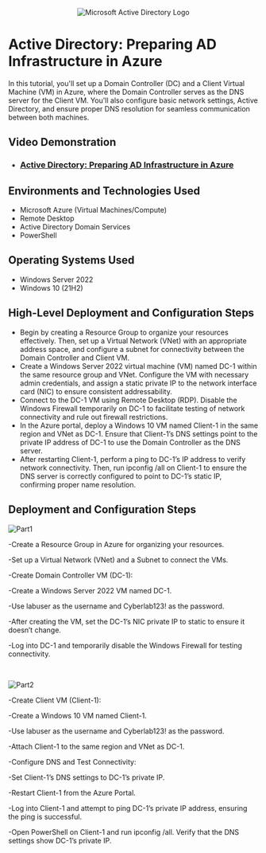 <p align="center">
<img src="https://i.imgur.com/pU5A58S.png" alt="Microsoft Active Directory Logo"/>
</p>

<h1>Active Directory: Preparing AD Infrastructure in Azure</h1>
In this tutorial, you'll set up a Domain Controller (DC) and a Client Virtual Machine (VM) in Azure, where the Domain Controller serves as the DNS server for the Client VM. You'll also configure basic network settings, Active Directory, and ensure proper DNS resolution for seamless communication between both machines.<br />


<h2>Video Demonstration</h2>

- ### [Active Directory: Preparing AD Infrastructure in Azure](https://youtu.be/Zhov1V7CAog?si=A7f6oxeH30r2nXgH)

<h2>Environments and Technologies Used</h2>

- Microsoft Azure (Virtual Machines/Compute)
- Remote Desktop
- Active Directory Domain Services
- PowerShell

<h2>Operating Systems Used </h2>

- Windows Server 2022
- Windows 10 (21H2)

<h2>High-Level Deployment and Configuration Steps</h2>

- Begin by creating a Resource Group to organize your resources effectively. Then, set up a Virtual Network (VNet) with an appropriate address space, and configure a subnet for connectivity between the Domain Controller and Client VM.
- Create a Windows Server 2022 virtual machine (VM) named DC-1 within the same resource group and VNet. Configure the VM with necessary admin credentials, and assign a static private IP to the network interface card (NIC) to ensure consistent addressability.
- Connect to the DC-1 VM using Remote Desktop (RDP). Disable the Windows Firewall temporarily on DC-1 to facilitate testing of network connectivity and rule out firewall restrictions.
- In the Azure portal, deploy a Windows 10 VM named Client-1 in the same region and VNet as DC-1. Ensure that Client-1’s DNS settings point to the private IP address of DC-1 to use the Domain Controller as the DNS server.
- After restarting Client-1, perform a ping to DC-1’s IP address to verify network connectivity. Then, run ipconfig /all on Client-1 to ensure the DNS server is correctly configured to point to DC-1’s static IP, confirming proper name resolution.

<h2>Deployment and Configuration Steps</h2>

<p>

![Part1](https://github.com/user-attachments/assets/ede94fbe-ff92-4361-bbd3-1c703e86619c)



</p>
<p>

-Create a Resource Group in Azure for organizing your resources.

-Set up a Virtual Network (VNet) and a Subnet to connect the VMs.

-Create Domain Controller VM (DC-1):

-Create a Windows Server 2022 VM named DC-1.

-Use labuser as the username and Cyberlab123! as the password.

-After creating the VM, set the DC-1’s NIC private IP to static to ensure it doesn’t change.

-Log into DC-1 and temporarily disable the Windows Firewall for testing connectivity.

</p>
<br />

<p>


![Part2](https://github.com/user-attachments/assets/639d7d28-8fbb-49b3-a9b6-c403163b4c42)



</p>
<p>
-Create Client VM (Client-1):

-Create a Windows 10 VM named Client-1.

-Use labuser as the username and Cyberlab123! as the password.

-Attach Client-1 to the same region and VNet as DC-1.

-Configure DNS and Test Connectivity:

-Set Client-1’s DNS settings to DC-1’s private IP.

-Restart Client-1 from the Azure Portal.

-Log into Client-1 and attempt to ping DC-1’s private IP address, ensuring the ping is successful.

-Open PowerShell on Client-1 and run ipconfig /all. Verify that the DNS settings show DC-1’s private IP.
</p>
<br />
